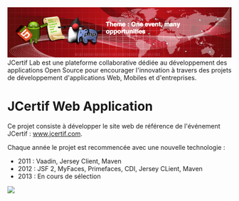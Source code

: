 <img src="https://github.com/JCERTIFLab/jcertif-static-resources/raw/master/img/bandeau_rouge_2012.png" />
<br/>
JCertif Lab est une plateforme collaborative dédiée au développement des applications Open Source pour encourager l'innovation à travers des projets de développement d'applications Web, Mobiles et d'entreprises.

JCertif Web Application
============== 
Ce projet consiste à développer le site web de référence de l'événement JCertif : www.jcertif.com.

Chaque année le projet est recommencée avec une nouvelle technologie : <br/>
+ 2011 : Vaadin, Jersey Client, Maven<br/>
+ 2012 : JSF 2, MyFaces, Primefaces, CDI, Jersey CLient, Maven<br/>
+ 2013 : En cours de sélection<br/>

<img src="https://raw.github.com/JCERTIFLab/jcertif-webapp/master/wiki/img/jcertif_web_2012.gif" />